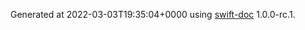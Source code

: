Generated at 2022-03-03T19:35:04+0000 using [swift-doc](https://github.com/SwiftDocOrg/swift-doc) 1.0.0-rc.1.
